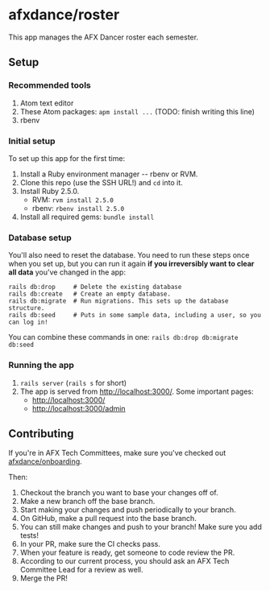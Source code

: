 afxdance/roster
===============

This app manages the AFX Dancer roster each semester.


## Setup

### Recommended tools

1. Atom text editor
2. These Atom packages: `apm install ...` (TODO: finish writing this line)
3. rbenv

### Initial setup

To set up this app for the first time:

1. Install a Ruby environment manager -- rbenv or RVM.
2. Clone this repo (use the SSH URL!) and `cd` into it.
3. Install Ruby 2.5.0.
   - RVM: `rvm install 2.5.0`
   - rbenv: `rbenv install 2.5.0`
4. Install all required gems: `bundle install`

### Database setup

You'll also need to reset the database. You need to run these steps once when you set up, but you can run it again **if you irreversibly want to clear all data** you've changed in the app:

```
rails db:drop     # Delete the existing database
rails db:create   # Create an empty database.
rails db:migrate  # Run migrations. This sets up the database structure.
rails db:seed     # Puts in some sample data, including a user, so you can log in!
```

You can combine these commands in one: `rails db:drop db:migrate db:seed`

<!--
  Note:
  rails db:reset doesn't do exactly what we expect and can fail if db/schema.rb is messed up.
  This is why we don't use it.
  See here for what the db: commands do: https://stackoverflow.com/a/10302357/782045
  -->

### Running the app

1. `rails server` (`rails s` for short)
2. The app is served from <http://localhost:3000/>. Some important pages:
   - <http://localhost:3000/>
   - <http://localhost:3000/admin>


## Contributing

If you're in AFX Tech Committees, make sure you've checked out [afxdance/onboarding](https://github.com/afxdance/onboarding).

Then:

1. Checkout the branch you want to base your changes off of.
2. Make a new branch off the base branch.
3. Start making your changes and push periodically to your branch.
4. On GitHub, make a pull request into the base branch.
5. You can still make changes and push to your branch! Make sure you add tests!
6. In your PR, make sure the CI checks pass.
7. When your feature is ready, get someone to code review the PR.
8. According to our current process, you should ask an AFX Tech Committee Lead for a review as well.
9. Merge the PR!
